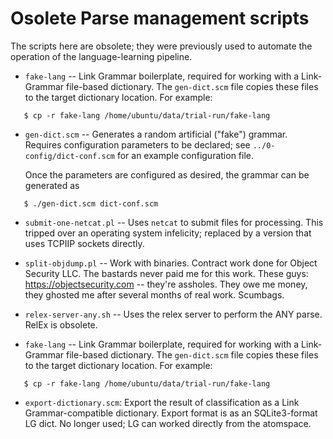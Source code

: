 
Osolete Parse management scripts
========================

The scripts here are obsolete; they were previously used to automate
the operation of the language-learning pipeline.


* `fake-lang` -- Link Grammar boilerplate, required for working with
   a Link-Grammar file-based dictionary. The `gen-dict.scm` file copies
   these files to the target dictionary location. For example:
```
   $ cp -r fake-lang /home/ubuntu/data/trial-run/fake-lang
```
* `gen-dict.scm` -- Generates a random artificial ("fake") grammar.
  Requires configuration parameters to be declared; see
  `../0-config/dict-conf.scm` for an example configuration file.

   Once the parameters are configured as desired, the grammar can
   be generated as
```
   $ ./gen-dict.scm dict-conf.scm
```

* `submit-one-netcat.pl` -- Uses `netcat` to submit files for processing.
  This tripped over an operating system infelicity; replaced by a version
  that uses TCPIIP sockets directly.

* `split-objdump.pl` -- Work with binaries. Contract work done for
  Object Security LLC. The bastards never paid me for this work.
  These guys: https://objectsecurity.com -- they're assholes.
  They owe me money, they ghosted me after several months of real work.
  Scumbags.

* `relex-server-any.sh` -- Uses the relex server to perform the ANY parse.
  RelEx is obsolete.

* `fake-lang` -- Link Grammar boilerplate, required for working with
   a Link-Grammar file-based dictionary. The `gen-dict.scm` file copies
   these files to the target dictionary location. For example:
```
   $ cp -r fake-lang /home/ubuntu/data/trial-run/fake-lang
```

* `export-dictionary.scm`: Export the result of classification as
  a Link Grammar-compatible dictionary. Export format is as an
  SQLite3-format LG dict.  No longer used; LG can worked directly from
  the atomspace.
